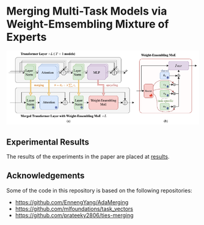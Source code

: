 # Merging Multi-Task Models via Weight-Emsembling Mixture of Experts

![overview](figure/overview.png)

## Experimental Results

The results of the experiments in the paper are placed at [results](./results/README.md).

## Acknowledgements

Some of the code in this repository is based on the following repositories:

- https://github.com/EnnengYang/AdaMerging
- https://github.com/mlfoundations/task_vectors
- https://github.com/prateeky2806/ties-merging
